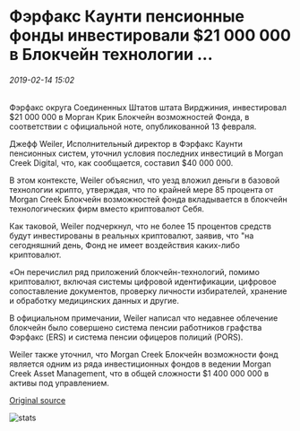 # Фэрфакс Каунти пенсионные фонды инвестировали $21 000 000 в Блокчейн технологии ...

###### 2019-02-14 15:02

Фэрфакс округа Соединенных Штатов штата Вирджиния, инвестировал $21 000 000 в Морган Крик Блокчейн возможностей Фонда, в соответствии с официальной ноте, опубликованной 13 февраля.

Джефф Weiler, Исполнительный директор в Фэрфакс Каунти пенсионных систем, уточнил условия последних инвестиций в Morgan Creek Digital, что, как сообщается, составил $40 000 000.

В этом контексте, Weiler объяснил, что уезд вложил деньги в базовой технологии крипто, утверждая, что по крайней мере 85 процента от Morgan Creek Блокчейн возможностей фонда вкладывается в блокчейн технологических фирм вместо криптовалют Себя.

Как таковой, Weiler подчеркнул, что не более 15 процентов средств будут инвестированы в реальных криптовалют, заявив, что "на сегодняшний день, Фонд не имеет воздействия каких-либо криптовалют.

«Он перечислил ряд приложений блокчейн-технологий, помимо криптовалют, включая системы цифровой идентификации, цифровое сопоставление документов, проверку личности избирателей, хранение и обработку медицинских данных и другие.

В официальном примечании, Weiler написал что недавнее облечение блокчейн было совершено система пенсии работников графства Фэрфакс (ERS) и система пенсии офицеров полиций (PORS).

Weiler также уточнил, что Morgan Creek Блокчейн возможности фонд является одним из ряда инвестиционных фондов в ведении Morgan Creek Asset Management, что в общей сложности $1 400 000 000 в активы под управлением.

[Original source](https://cointelegraph.com/news/fairfax-county-pension-funds-invested-21-million-in-blockchain-technology)

![stats](https://c.statcounter.com/11760860/0/a89fa40b/1/ "stats")
